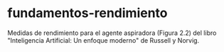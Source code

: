 # fundamentos-rendimiento
Medidas de rendimiento para el agente aspiradora (Figura 2.2) del libro "Inteligencia Artificial: Un enfoque moderno" de Russell y Norvig.
